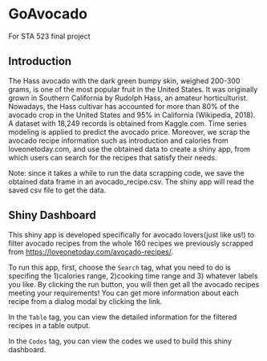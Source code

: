 # GoAvocado
For STA 523 final project

## Introduction

The Hass avocado with the dark green bumpy skin, weighed 200-300 grams, is one of the most popular fruit in the United States. 
It was originally grown in Southern California by Rudolph Hass, an amateur horticulturist. Nowadays, the Hass cultivar has accounted 
for more than 80% of the avocado crop in the United States and 95% in California (Wikipedia, 2018). A dataset with 18,249 records is 
obtained from Kaggle.com. Time series modeling is applied to predict the avocado price. Moreover, we scrap the avocado recipe 
information such as introduction and calories from loveonetoday.com, and use the obtained data to create a shiny app, from which 
users can search for the recipes that satisfy their needs. 

Note: since it takes a while to run the data scrapping code, we save the obtained data frame in an avocado_recipe.csv. The shiny app will read the saved csv file to get the data. 

## Shiny Dashboard

This shiny app is developed specifically for avocado lovers(just like us!) to filter avocado recipes from the whole 160 recipes we previously scrapped from https://loveonetoday.com/avocado-recipes/. 

To run this app, first, choose the `Search` tag, what you need to do is specifing the 1)calories range, 2)cooking time range and 3) whatever labels you like. By clicking the run button, you will then get all the avocado recipes meeting your requirements! You can get more information about each recipe from a dialog modal by clicking the link.

In the `Table` tag, you can view the detailed information for the filtered recipes in a table output.

In the `Codes` tag, you can view the codes we used to build this shiny dashboard.

